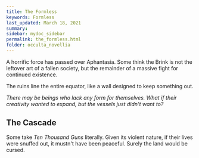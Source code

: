 ```yaml
---
title: The Formless
keywords: Formless
last_updated: March 18, 2021
summary: 
sidebar: mydoc_sidebar
permalink: the_formless.html
folder: occulta_novellia
---
```


A horrific force has passed over Aphantasia. Some think the Brink is not the leftover art of a fallen society, but the remainder of a massive fight for continued existence.

The ruins line the entire equator, like a wall designed to keep something out.

*There may be beings who lack any form for themselves. What if their creativity wanted to expand, but the vessels just didn't want to?*

## The Cascade

Some take *Ten Thousand Guns* literally. Given its violent nature, if their lives were snuffed out, it mustn't have been peaceful. Surely the land would be cursed.
